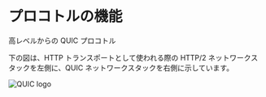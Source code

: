 # プロコトルの機能

高レベルからの QUIC プロコトル

下の図は、HTTP トランスポートとして使われる際の HTTP/2 ネットワークスタックを左側に、QUIC ネットワークスタックを右側に示しています。

![QUIC logo](../images/quic-stack.png)
